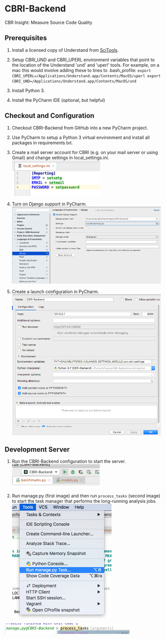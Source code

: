 # CBRI-Backend
CBR Insight: Measure Source Code Quality

## Prerequisites

1. Install a licensed copy of Understand from [SciTools](https://scitools.com/).

2. Setup CBRI_UND and CBRI_UPERL environment variables that point 
to the location of the Understand 'und' and 'uperl' tools. 
For example, on a mac this would involve adding these to lines to 
.bash_profile:
`export CBRI_UPERL=/Applications/Understand.app/Contents/MacOS/uperl
export CBRI_UND=/Applications/Understand.app/Contents/MacOS/und`

3. Install Python 3.

4. Install the PyCharm IDE (optional, but helpful)

## Checkout and Configuration

1. Checkout CBRI-Backend from GitHub into a new PyCharm project.

2. Use PyCharm to setup a Python 3 virtual environment and 
install all packages in requirements.txt.

3. Create a mail server account for CBRI (e.g. on your mail server or using Gmail) and change settings in 
local_settings.ini.
![](./images/Setup2.png)

4. Turn on Django support in PyCharm.
![](./images/Setup3.png)

5. Create a launch configuration in PyCharm.
![](./images/Setup4.png)

## Development Server 

1. Run the CBRI-Backend configuration to start the server.
![](./images/Run1.png)

2. Run manage.py (first image) and then run `process_tasks` 
(second image) to start the task manager that performs the 
long-running analysis jobs.
![](./images/Run2a.png)

![](./images/Run2b.png)
